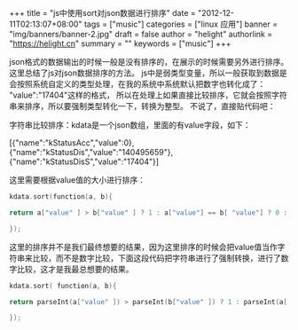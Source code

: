 +++
title = "js中使用sort对json数据进行排序"
date = "2012-12-11T02:13:07+08:00"
tags = ["music"]
categories = ["linux 应用"]
banner = "img/banners/banner-2.jpg"
draft = false
author = "helight"
authorlink = "https://helight.cn"
summary = ""
keywords = ["music"]
+++

json格式的数据输出的时候一般是没有排序的，在展示的时候需要另外进行排序。这里总结了js对json数据排序的方法。
js中是弱类型变量，所以一般获取到数据是会按照系统自定义的类型处理，在我的系统中系统默认把数字也转化成了： "value":"17404"这样的格式，
所以在处理上如果直接比较排序，它就会按照字符串来排序，所以要强制类型转化一下，转换为整型。
不说了，直接贴代码吧：

字符串比较排序：kdata是一个json数组，里面的有value字段，如下：
<!--more-->
[{"name":"kStatusAcc","value":0},{"name":"kStatusDis","value":"140495659"},{"name":"kStatusDisS","value":"17404"}]

这里需要根据value值的大小进行排序：
```c
kdata.sort(function(a, b){

return a["value" ] > b["value" ] ? 1 : a["value"] == b[ "value"] ? 0 : -1;

});
```
这里的排序并不是我们最终想要的结果，因为这里排序的时候会把value值当作字符串来比较，而不是数字比较，下面这段代码把字符串进行了强制转换，进行了数字比较，这才是我最总想要的结果。
```c
kdata.sort( function(a, b){

return parseInt(a["value" ]) > parseInt(b["value" ]) ? 1 : parseInt(a[ "value"]) == parseInt(b[ "value" ])  ? 0 : -1;

});
```